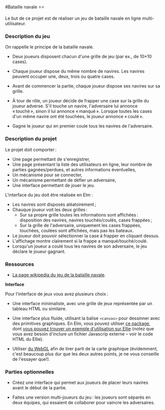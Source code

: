 #Bataille navale ⭐⭐

Le but de ce projet est de réaliser un jeu de bataille navale en ligne
multi-utilisateur.


### Description du jeu

On rappelle le principe de la bataille navale.

- Deux joueurs disposent chacun d'une grille de jeu (par ex., de 10×10
  cases).

- Chaque joueur dispose du même nombre de navires. Les navires peuvent
  occuper une, deux, trois ou quatre cases.

- Avant de commencer la partie, chaque joueur dispose ses navires sur
  sa grille.

- À tour de rôle, un joueur décide de frapper une case sur la grille
  du joueur adverse. S'il touche un navire, l'adversaire lui annonce
  « touché », sinon il lui annonce « manqué ». Lorsque toutes les
  cases d'un même navire ont été touchées, le joueur annonce « coulé ».

- Gagne le joueur qui en premier coule tous les navires de
  l'adversaire.

### Description du projet

Le projet doit comporter :

- Une page permettant de s'enregistrer,
- Une page présentant la liste des utilisateurs en ligne, leur nombre
  de parties gagnées/perdues, et autres informations éventuelles,
- Un mécanisme pour se connecter,
- Un mécanisme permettant de défier un adversaire,
- Une interface permettant de jouer le jeu.

L'interface du jeu doit être réalisée en Elm :

- Les navires sont disposés aléatoirement ;
- Chauque joueur voit les deux grilles :
  - Sur sa propre grille toutes les informations sont affichées :
	disposition des navires, navires touchés/coulés, cases frappées ;
  - Sur la grille de l'adversaire, uniquement les cases frappées,
    touchées, coulées sont affichées, mais pas les bateaux.
- Le joueur doit pouvoir sélectionner la case à frapper en cliquant
  dessus.
- L'affichage montre clairement si la frappe a manqué/touché/coulé.
- Lorsqu'un joueur a coulé tous les navires de son adversaire, le jeu
  déclare le joueur gagnant.

### Ressources


- [La page wikipedia du jeu de la bataille navale](https://fr.wikipedia.org/wiki/Bataille_navale_%28jeu%29).

**Interface**

Pour l'interface de jeux vous avez plusieurs choix :

- Une interface minimaliste, avec une grille de jeux représentée par
  un tableau HTML ou similaire.

- Une interface plus fluide, utilisant la balise `<canvas>` pour
  dessinner avec des primitives graphiques. En Elm, vous pouvez utiliser
  [ce package](https://package.elm-lang.org/packages/joakin/elm-canvas/latest/),
  dont [vous pouvez trouver un exemple
  d'utilisation sur Ellie](https://ellie-app.com/62Dy7vxsBHZa1) (notez que vous
  avez besoin d'inclure un fichier Javascrip externe &ndash; voir le code HTML
  du Ellie).
- Utiliser [du WebGL](https://package.elm-lang.org/packages/elm-community/webgl/latest)
  afin de tirer parti de la carte graphique (évidemment, c'est beaucoup
  plus dur que les deux autres points, je ne vous conseille de l'essayer que!).

### Parties optionnelles


- Créez une interface qui permet aux joueurs de placer leurs navires
  avant le début de la partie.

- Faites une version multi-joueurs du jeu : les joueurs sont séparés
  en deux équipes, qui essaient de collaborer pour vaincre les
  adversaires.
